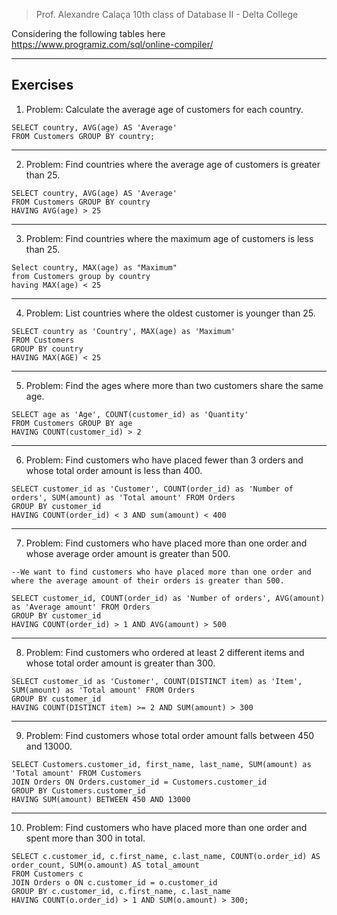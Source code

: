 > Prof. Alexandre Calaça
> 10th class of Database II - Delta College

Considering the following tables here https://www.programiz.com/sql/online-compiler/

---

## Exercises
1. Problem: Calculate the average age of customers for each country.
```
SELECT country, AVG(age) AS 'Average'
FROM Customers GROUP BY country;
```
---

2. Problem: Find countries where the average age of customers is greater than 25.

```
SELECT country, AVG(age) AS 'Average'
FROM Customers GROUP BY country
HAVING AVG(age) > 25
```
---

3. Problem: Find countries where the maximum age of customers is less than 25.
```
Select country, MAX(age) as "Maximum"
from Customers group by country
having MAX(age) < 25
```
---

4. Problem: List countries where the oldest customer is younger than 25.
```
SELECT country as 'Country', MAX(age) as 'Maximum'
FROM Customers
GROUP BY country
HAVING MAX(AGE) < 25
```
---

5. Problem: Find the ages where more than two customers share the same age.
```
SELECT age as 'Age', COUNT(customer_id) as 'Quantity'
FROM Customers GROUP BY age
HAVING COUNT(customer_id) > 2
```
---

6. Problem: Find customers who have placed fewer than 3 orders and whose total order amount is less than 400.
```
SELECT customer_id as 'Customer', COUNT(order_id) as 'Number of orders', SUM(amount) as 'Total amount' FROM Orders
GROUP BY customer_id
HAVING COUNT(order_id) < 3 AND sum(amount) < 400
```
---

7. Problem: Find customers who have placed more than one order and whose average order amount is greater than 500.
```
--We want to find customers who have placed more than one order and where the average amount of their orders is greater than 500.

SELECT customer_id, COUNT(order_id) as 'Number of orders', AVG(amount) as 'Average amount' FROM Orders
GROUP BY customer_id
HAVING COUNT(order_id) > 1 AND AVG(amount) > 500
```
---


8. Problem: Find customers who ordered at least 2 different items and whose total order amount is greater than 300.
```
SELECT customer_id as 'Customer', COUNT(DISTINCT item) as 'Item', SUM(amount) as 'Total amount' FROM Orders
GROUP BY customer_id
HAVING COUNT(DISTINCT item) >= 2 AND SUM(amount) > 300
```
---

9. Problem: Find customers whose total order amount falls between 450 and 13000.
```
SELECT Customers.customer_id, first_name, last_name, SUM(amount) as 'Total amount' FROM Customers
JOIN Orders ON Orders.customer_id = Customers.customer_id
GROUP BY Customers.customer_id
HAVING SUM(amount) BETWEEN 450 AND 13000
```
---

10. Problem: Find customers who have placed more than one order and spent more than 300 in total.
```
SELECT c.customer_id, c.first_name, c.last_name, COUNT(o.order_id) AS order_count, SUM(o.amount) AS total_amount
FROM Customers c
JOIN Orders o ON c.customer_id = o.customer_id
GROUP BY c.customer_id, c.first_name, c.last_name
HAVING COUNT(o.order_id) > 1 AND SUM(o.amount) > 300;
```

